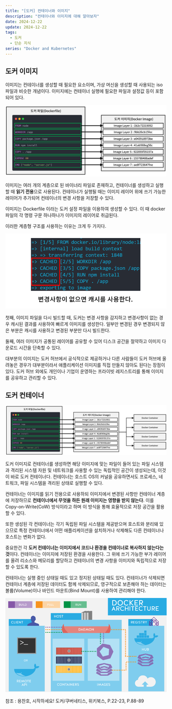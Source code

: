 ```yaml
---
title: "[도커] 컨테이너와 이미지"
description: "컨테이너와 이미지에 대해 알아보자"
date: 2024-12-22
update: 2024-12-22
tags:
  - 도커
  - 단순 지식
series: "Docker and Kubernetes"
---
```


## 도커 이미지
이미지는 컨테이너를 생성할 때 필요한 요소이며, 가상 머신을 생성할 때 사용되는 iso 파일과 비슷한 개념이다. 이미지에는 컨테이너 실행에 필요한 파일과 설정값 등이 포함되어 있다.

![도커 이미지](./img.png)

이미지는 여러 개의 계층으로 된 바이너리 파일로 존재하고, 컨테이너를 생성하고 실행할 때 **읽기 전용**으로 사용된다. 컨테이너가 실행될 때는 이미지 레이어 위에 쓰기 가능한 레이어가 추가되어 컨테이너의 변경 사항을 저장할 수 있다.

이미지는 Dockerfile 이라는 도커 설정 파일을 이용하여 생성할 수 있다. 이 때 docker 파일의 각 명령 구문 하나하나가 이미지의 레이어로 취급된다. 

이러한 계층형 구조를 사용하는 이유는 크게 두 가지다.

![](./img_1.png)

첫째, 이미지 파일을 다시 빌드할 때, 도커는 변경 사항을 감지하고 변경사항이 없는 경우 캐시된 결과를 사용하여 빠르게 이미지를 생성한다. 일부만 변경된 경우 변경되지 않은 부분은 캐시를 사용하고 변경된 부분만 다시 빌드한다. 

둘째, 여러 이미지가 공통된 레이어를 공유할 수 있어 디스크 공간을 절약하고 이미지 다운로드 시간을 단축할 수 있다.

대부분의 이미지는 도커 허브에서 공식적으로 제공하거나 다른 사람들이 도커 허브에 올려놓은 경우가 대부분이라서 애플리케이션 이미지를 직접 만들지 않아도 된다는 장점이 있다. 도커 허브 외에도 개인이나 기업이 운영하는 프라이빗 레지스트리를 통해 이미지를 공유하고 관리할 수 있다.


## 도커 컨테이너

![도커 컨테이너](./img_2.png)

도커 이미지로 컨테이너를 생성하면 해당 이미지에 맞는 파일이 들어 있는 파일 시스템과 격리된 시스템 자원 및 네트워크를 사용할 수 있는 독립적인 공간이 생성되는데, 이것이 바로 도커 컨테이너다. 컨테이너는 호스트 OS의 커널을 공유하면서도 프로세스, 네트워크, 파일 시스템을 격리된 상태로 실행할 수 있다.

컨테이너는 이미지를 읽기 전용으로 사용하되 이미지에서 변경된 사항만 컨테이너 계층에 저장하므로 **컨테이너에서 무엇을 하든 원래 이미지는 영향을 받지 않는다**. 이를 Copy-on-Write(CoW) 방식이라고 하며 이 방식을 통해 효율적으로 저장 공간을 활용할 수 있다.

또한 생성된 각 컨테이너는 각기 독립된 파일 시스템을 제공받으며 호스트와 분리돼 있으므로 특정 컨테이너에서 어떤 애플리케이션을 설치하거나 삭제해도 다른 컨테이너나 호스트는 변화가 없다.

중요한건 각 **도커 컨테이너는 이미지에서 코드나 환경을 컨테이너로 복사하지 않는다는 것**이다. 컨테이너는 이미지에 저장된 환경을 사용한다. 그 위에 쓰기 가능한 부가 레이어를 올려 리소스와 메모리를 할당하고 컨테이너의 변경 사항을 이미지와 독립적으로 저장할 수 있도록 한다.

컨테이너는 실행 중인 상태일 때도 있고 정지된 상태일 때도 있다. 컨테이너가 삭제되면 컨테이너 계층에 저장된 데이터도 함께 삭제되므로, 영구적으로 보존해야 하는 데이터는 볼륨(Volume)이나 바인드 마운트(Bind Mount)를 사용하여 관리해야 한다.

![도커 아키텍쳐](./img_3.png)

참조 : 용찬호, 시작하세요! 도커/쿠버네티스, 위키북스, P.22-23, P.88-89